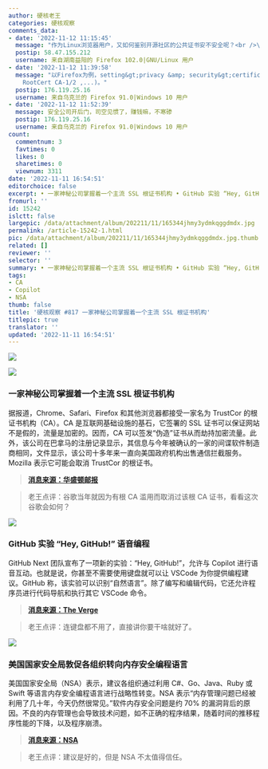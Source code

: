 ```yaml
---
author: 硬核老王
categories: 硬核观察
comments_data:
- date: '2022-11-12 11:15:45'
  message: "作为Linux浏览器用户，又如何鉴别开源社区的公共证书安不安全呢？<br />\r\n如何默认屏蔽特定CA签名的网站呢？"
  postip: 58.47.155.212
  username: 来自湖南益阳的 Firefox 102.0|GNU/Linux 用户
- date: '2022-11-12 11:39:58'
  message: "以Firefox为例，setting&gt;privacy &amp; security&gt;certificate<br />\r\n编辑信任与不信任的证书（如自带的TrustCor
    RootCert CA-1/2 ,...)。"
  postip: 176.119.25.16
  username: 来自乌克兰的 Firefox 91.0|Windows 10 用户
- date: '2022-11-12 11:52:39'
  message: 安全公司开后门，司空见惯了，赚钱嘛，不寒碜
  postip: 176.119.25.16
  username: 来自乌克兰的 Firefox 91.0|Windows 10 用户
count:
  commentnum: 3
  favtimes: 0
  likes: 0
  sharetimes: 0
  viewnum: 3311
date: '2022-11-11 16:54:51'
editorchoice: false
excerpt: • 一家神秘公司掌握着一个主流 SSL 根证书机构 • GitHub 实验 “Hey, GitHub!” 语音编程 • 美国国家安全局敦促各组织转向内存安全编程语言
fromurl: ''
id: 15242
islctt: false
largepic: /data/attachment/album/202211/11/165344jhmy3ydmkqggdmdx.jpg
permalink: /article-15242-1.html
pic: /data/attachment/album/202211/11/165344jhmy3ydmkqggdmdx.jpg.thumb.jpg
related: []
reviewer: ''
selector: ''
summary: • 一家神秘公司掌握着一个主流 SSL 根证书机构 • GitHub 实验 “Hey, GitHub!” 语音编程 • 美国国家安全局敦促各组织转向内存安全编程语言
tags:
- CA
- Copilot
- NSA
thumb: false
title: '硬核观察 #817 一家神秘公司掌握着一个主流 SSL 根证书机构'
titlepic: true
translator: ''
updated: '2022-11-11 16:54:51'
---
```


![](/data/attachment/album/202211/11/165344jhmy3ydmkqggdmdx.jpg)


![](/data/attachment/album/202211/11/165353ywa0z8kzoerkiowb.jpg)


### 一家神秘公司掌握着一个主流 SSL 根证书机构


据报道，Chrome、Safari、Firefox 和其他浏览器都接受一家名为 TrustCor 的根证书机构（CA）。CA 是互联网基础设施的基石，它签署的 SSL 证书可以保证网站不是假的，流量是加密的。因而，CA 可以签发“伪造”证书从而劫持加密流量。此外，该公司在巴拿马的注册记录显示，其信息与今年被确认的一家的间谍软件制造商相同，文件显示，该公司十多年来一直向美国政府机构出售通信拦截服务。Mozilla 表示它可能会取消 TrustCor 的根证书。



> 
> **[消息来源：华盛顿邮报](https://www.washingtonpost.com/technology/2022/11/08/trustcor-internet-addresses-government-connections/)**
> 
> 
> 



> 
> 老王点评：谷歌当年就因为有根 CA 滥用而取消过该根 CA 证书，看看这次谷歌会如何？
> 
> 
> 


![](/data/attachment/album/202211/11/165406n4s00un000i0zpvj.jpg)


### GitHub 实验 “Hey, GitHub!” 语音编程


GitHub Next 团队宣布了一项新的实验：“Hey, GitHub!”，允许与 Copilot 进行语音互动。也就是说，你甚至不需要使用键盘就可以让 VSCode 为你提供编程建议。GitHub 称，该实验可以识别“自然语言”。除了编写和编辑代码，它还允许程序员进行代码导航和执行其它 VSCode 命令。



> 
> **[消息来源：The Verge](https://www.theverge.com/2022/11/9/23449175/hey-github-voice-copilot-code-programming-system)**
> 
> 
> 



> 
> 老王点评：连键盘都不用了，直接讲你要干啥就好了。
> 
> 
> 


![](/data/attachment/album/202211/11/165414uyaj1j7ukkbs7yah.jpg)


### 美国国家安全局敦促各组织转向内存安全编程语言


美国国家安全局（NSA）表示，建议各组织通过利用 C#、Go、Java、Ruby 或 Swift 等语言内存安全编程语言进行战略性转变。NSA 表示“内存管理问题已经被利用了几十年，今天仍然很常见。”软件内存安全问题是约 70% 的漏洞背后的原因。不良的内存管理也会导致技术问题，如不正确的程序结果，随着时间的推移程序性能的下降，以及程序崩溃。



> 
> **[消息来源：NSA](https://www.nsa.gov/Press-Room/News-Highlights/Article/Article/3215760/nsa-releases-guidance-on-how-to-protect-against-software-memory-safety-issues/)**
> 
> 
> 



> 
> 老王点评：建议是好的，但是 NSA 不太值得信任。
> 
> 
>